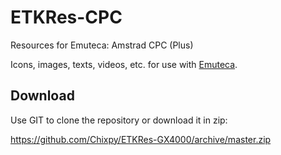 # ETKRes-CPC
Resources for Emuteca: Amstrad CPC (Plus)

Icons, images, texts, videos, etc. for use with [Emuteca](https://github.com/Chixpy/Emuteca).


Download
--------

Use GIT to clone the repository or download it in zip:

https://github.com/Chixpy/ETKRes-GX4000/archive/master.zip